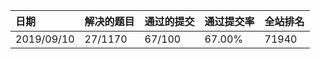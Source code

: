 |日期        | 解决的题目 | 通过的提交 | 通过提交率 | 全站排名|
|:----------|:----------|:---------|:----------|:-------|
|2019/09/10 | 27/1170   | 67/100   | 67.00%    | 71940  |
